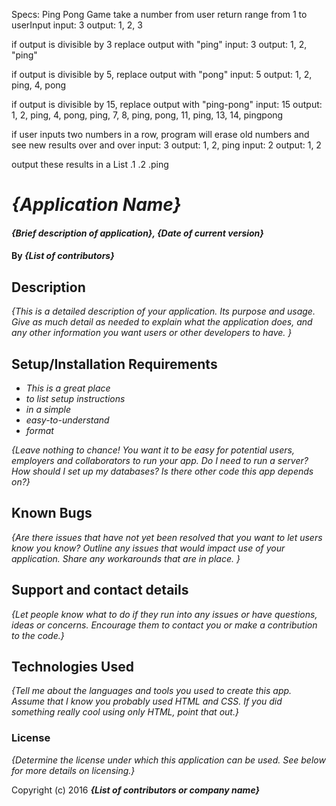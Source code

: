 Specs: Ping Pong Game
take a number from user return range from 1 to userInput
input: 3
output: 1, 2, 3

if output is divisible by 3 replace output with "ping"
input: 3
output: 1, 2, "ping"

if output is divisible by 5, replace output with "pong"
input: 5
output: 1, 2, ping, 4, pong

if output is divisible by 15, replace output with "ping-pong"
input: 15
output: 1, 2, ping, 4, pong, ping, 7, 8, ping, pong, 11, ping, 13, 14, pingpong

if user inputs two numbers in a row, program will erase old numbers and see new results over and over
input: 3
output: 1, 2, ping
input: 2
output: 1, 2

output these results in a List
.1
.2
.ping
































# _{Application Name}_

#### _{Brief description of application}, {Date of current version}_

#### By _**{List of contributors}**_

## Description

_{This is a detailed description of your application. Its purpose and usage.  Give as much detail as needed to explain what the application does, and any other information you want users or other developers to have. }_

## Setup/Installation Requirements

* _This is a great place_
* _to list setup instructions_
* _in a simple_
* _easy-to-understand_
* _format_

_{Leave nothing to chance! You want it to be easy for potential users, employers and collaborators to run your app. Do I need to run a server? How should I set up my databases? Is there other code this app depends on?}_

## Known Bugs

_{Are there issues that have not yet been resolved that you want to let users know you know?  Outline any issues that would impact use of your application.  Share any workarounds that are in place. }_

## Support and contact details

_{Let people know what to do if they run into any issues or have questions, ideas or concerns.  Encourage them to contact you or make a contribution to the code.}_

## Technologies Used

_{Tell me about the languages and tools you used to create this app. Assume that I know you probably used HTML and CSS. If you did something really cool using only HTML, point that out.}_

### License

*{Determine the license under which this application can be used.  See below for more details on licensing.}*

Copyright (c) 2016 **_{List of contributors or company name}_**
